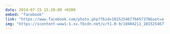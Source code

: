 ```yaml
---
date: 2014-07-15 15:20:09 +0200
embed: "facebook"
link: "https://www.facebook.com/photo.php?fbid=10152546776657370&set=a.10150230942317370.339142.836997369&type=3"
img: "https://scontent-waw1-1.xx.fbcdn.net/v/t1.0-9/10404211_10152546776657370_7040868631015687585_n.jpg?oh=1c3bfbb6ceec91034d5633c8edd485be&oe=596AD749"
---
```

